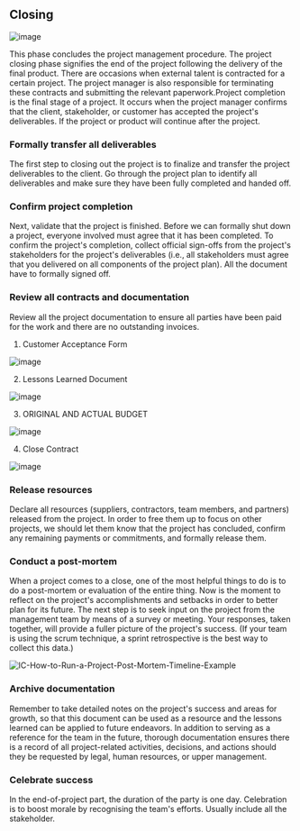 ## Closing 

![image](https://user-images.githubusercontent.com/118036772/209774028-1ce06591-e7c7-45d2-ae82-0832c14205fa.png)



This phase concludes the project management procedure. The project closing phase signifies the end of the project following the delivery of the final product. There are occasions when external talent is contracted for a certain project. The project manager is also responsible for terminating these contracts and submitting the relevant paperwork.Project completion is the final stage of a project. It occurs when the project manager confirms that the client, stakeholder, or customer has accepted the project's deliverables. If the project or product will continue after the project. 

### Formally transfer all deliverables

The first step to closing out the project is to finalize and transfer the project deliverables to the client. Go through the project plan to identify all deliverables and make sure they have been fully completed and handed off.

### Confirm project completion

Next, validate that the project is finished. Before we can formally shut down a project, everyone involved must agree that it has been completed. To confirm the project's completion, collect official sign-offs from the project's stakeholders for the project's deliverables (i.e., all stakeholders must agree that you delivered on all components of the project plan). All the document have to formally signed off.

### Review all contracts and documentation	
Review all the project documentation to ensure all parties have been paid for the work and there are no outstanding invoices.

1. Customer Acceptance Form

![image](https://user-images.githubusercontent.com/118036772/209776580-6db583b7-1778-4e0b-ac2d-47f1aa5bb375.png)

2. Lessons Learned Document

![image](https://user-images.githubusercontent.com/118036772/209785071-608f9ef0-c807-431c-b82e-2567d3f06995.png)

3. ORIGINAL AND ACTUAL BUDGET

![image](https://user-images.githubusercontent.com/118036772/209787179-2089b101-e21c-4168-8cbd-c21eb76cfe13.png)


4. Close Contract

![image](https://user-images.githubusercontent.com/118036772/209786736-899c0ac5-0f06-417f-a128-c4505f89ad3b.png)

### Release resources
Declare all resources (suppliers, contractors, team members, and partners) released from the project. In order to free them up to focus on other projects, we should let them know that the project has concluded, confirm any remaining payments or commitments, and formally release them.

### Conduct a post-mortem
When a project comes to a close, one of the most helpful things to do is to do a post-mortem or evaluation of the entire thing. Now is the moment to reflect on the project's accomplishments and setbacks in order to better plan for its future. The next step is to seek input on the project from the management team by means of a survey or meeting. Your responses, taken together, will provide a fuller picture of the project's success. (If your team is using the scrum technique, a sprint retrospective is the best way to collect this data.)

![IC-How-to-Run-a-Project-Post-Mortem-Timeline-Example](https://user-images.githubusercontent.com/118036772/209791883-d3f6098a-24d8-4c80-9c54-ababda34faad.png)


### Archive documentation
Remember to take detailed notes on the project's success and areas for growth, so that this document can be used as a resource and the lessons learned can be applied to future endeavors. In addition to serving as a reference for the team in the future, thorough documentation ensures there is a record of all project-related activities, decisions, and actions should they be requested by legal, human resources, or upper management.


### Celebrate success
In the end-of-project part, the duration of the party is one day. Celebration is to boost morale by recognising the team's efforts. Usually include all the stakeholder.






